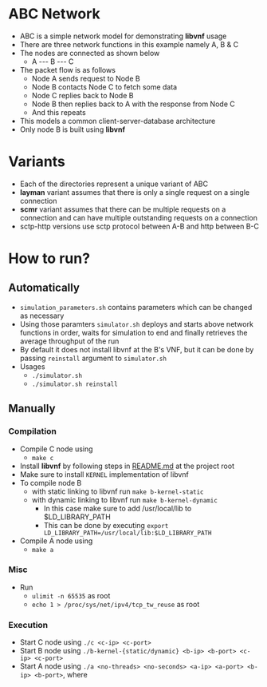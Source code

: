 # ABC Network
* ABC is a simple network model for demonstrating **libvnf** usage
* There are three network functions in this example namely A, B & C
* The nodes are connected as shown below
    * A --- B --- C
* The packet flow is as follows
    * Node A sends request to Node B
    * Node B contacts Node C to fetch some data
    * Node C replies back to Node B
    * Node B then replies back to A with the response from Node C
    * And this repeats
* This models a common client-server-database architecture
* Only node B is built using **libvnf**

# Variants
* Each of the directories represent a unique variant of ABC
* **layman** variant assumes that there is only a single request on a single connection
* **scmr** variant assumes that there can be multiple requests on a connection and can have multiple outstanding requests on a connection
* sctp-http versions use sctp protocol between A-B and http between B-C

# How to run?
## Automatically
* `simulation_parameters.sh` contains parameters which can be changed as necessary
* Using those paramters `simulator.sh` deploys and starts above network functions in order, waits for simulation to end and finally retrieves the average throughput of the run
* By default it does not install libvnf at the B's VNF, but it can be done by passing `reinstall` argument to `simulator.sh`
* Usages
  * `./simulator.sh`
  * `./simulator.sh reinstall`

## Manually
### Compilation
* Compile C node using
    * `make c`
* Install **libvnf** by following steps in [README.md](../../../README.md) at the project root
* Make sure to install `KERNEL` implementation of libvnf
* To compile node B
    * with static linking to libvnf run `make b-kernel-static`
    * with dynamic linking to libvnf run `make b-kernel-dynamic`
       * In this case make sure to add /usr/local/lib to $LD_LIBRARY_PATH
       * This can be done by executing `export LD_LIBRARY_PATH=/usr/local/lib:$LD_LIBRARY_PATH`
* Compile A node using
    * `make a`

### Misc
* Run
    * `ulimit -n 65535` as root
    * `echo 1 > /proc/sys/net/ipv4/tcp_tw_reuse` as root

### Execution
* Start C node using `./c <c-ip> <c-port>`
* Start B node using `./b-kernel-{static/dynamic} <b-ip> <b-port> <c-ip> <c-port>`
* Start A node using `./a <no-threads> <no-seconds> <a-ip> <a-port> <b-ip> <b-port>`, where
